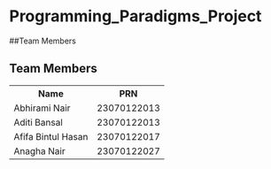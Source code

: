 # Programming_Paradigms_Project

##Team Members

## Team Members

<table>
  <tr>
    <th>Name</th>
    <th>PRN</th>
  </tr>
  <tr>
    <td>Abhirami Nair</td>
    <td>23070122013</td>
  </tr>
  <tr>
    <td>Aditi Bansal</td>
    <td>23070122013</td>
  </tr>
  <tr>
    <td>Afifa Bintul Hasan</td>
    <td>23070122017</td>
  </tr>
  <tr>
    <td>Anagha Nair</td>
    <td>23070122027</td>
  </tr>
</table>
